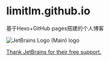 # limitlm.github.io
基于Hexo+GitHub pages搭建的个人博客

![JetBrains Logo (Main) logo](https://resources.jetbrains.com/storage/products/company/brand/logos/jb_beam.png)

[Thank JetBrains for their free support.](https://jb.gg/OpenSourceSupport)
